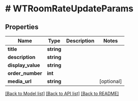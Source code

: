 # # WTRoomRateUpdateParams

## Properties

Name | Type | Description | Notes
------------ | ------------- | ------------- | -------------
**title** | **string** |  |
**description** | **string** |  |
**display_value** | **string** |  |
**order_number** | **int** |  |
**media_url** | **string** |  | [optional]

[[Back to Model list]](../../README.md#models) [[Back to API list]](../../README.md#endpoints) [[Back to README]](../../README.md)
